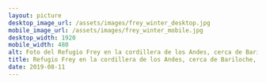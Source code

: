 ```yaml
---
layout: picture
desktop_image_url: /assets/images/frey_winter_desktop.jpg
mobile_image_url: /assets/images/frey_winter_mobile.jpg
desktop_width: 1920
mobile_width: 480
alt: Foto del Refugio Frey en la cordillera de los Andes, cerca de Bariloche, Argentina
title: Refugio Frey en la cordillera de los Andes, cerca de Bariloche, Argentina en invierno
date: 2019-08-11
---
```

